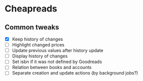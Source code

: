 # Cheapreads

## Common tweaks
- [x] Keep history of changes
- [ ] Highlight changed prices
- [ ] Update previous values after history update
- [ ] Display history of changes
- [ ] Set isbn if it was not defined by Goodreads
- [ ] Relation between books and accounts 
- [ ] Separate creation and update actions (by background jobs?)
